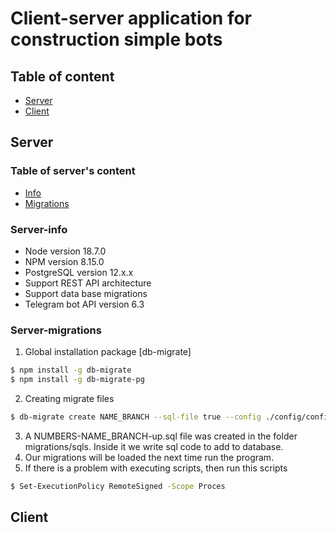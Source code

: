 # Client-server application for construction simple bots

## Table of content
- [Server](#server)
- [Client](#client)

## Server
### Table of server's content
- [Info](#server-info)
- [Migrations](#server-migrations)

### Server-info
- Node version 18.7.0
- NPM version 8.15.0
- PostgreSQL version 12.x.x
- Support REST API architecture
- Support data base migrations
- Telegram bot API version 6.3

### Server-migrations
1. Global installation package [db-migrate]
```sh
$ npm install -g db-migrate
$ npm install -g db-migrate-pg
```
2. Creating migrate files
```sh
$ db-migrate create NAME_BRANCH --sql-file true --config ./config/config.json
```
3. A NUMBERS-NAME_BRANCH-up.sql file was created in the folder migrations/sqls. Inside it we write sql code to add to database.
4. Our migrations will be loaded the next time run the program.
5. If there is a problem with executing scripts, then run this scripts
```sh
$ Set-ExecutionPolicy RemoteSigned -Scope Proces
```

## Client